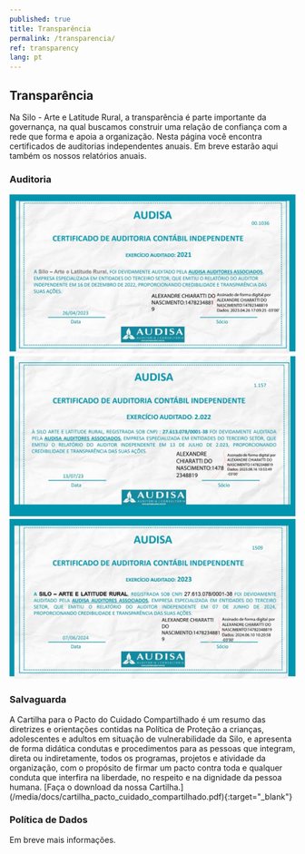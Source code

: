 ```yaml
---
published: true
title: Transparência
permalink: /transparencia/
ref: transparency
lang: pt
---
```


<h2>Transparência</h2>

Na Silo - Arte e Latitude Rural, a transparência é parte importante da governança, na qual buscamos construir uma relação de confiança com a rede que forma e apoia a organização. Nesta página você encontra certificados de auditorias independentes anuais. Em breve estarão aqui também os nossos relatórios anuais.

<div class="about-section-title-wrapper">
  <h3 class="about-section-title" id="auditoria">Auditoria</h3>
</div>

<div class="certificados">
  <a href="/media/docs/certificado_silo_2021.pdf" target="_blank">
    <img src="/media/images/certificado_silo_2021.jpg" alt="Certificado de Auditoria 2021">
  </a>
  <a href="/media/docs/certificado_silo_2022.pdf" target="_blank">
    <img src="/media/images/certificado_silo_2022.jpg" alt="Certificado de Auditoria 2022">
  </a>
  <a href="/media/docs/certificado_silo_2023.pdf" target="_blank">
    <img src="/media/images/certificado_silo_2023.jpg" alt="Certificado de Auditoria 2023">
  </a>
</div>

<div class="about-section-title-wrapper">
  <h3 class="about-section-title" id="salvaguarda">Salvaguarda</h3>
</div>
A Cartilha para o Pacto do Cuidado Compartilhado é um resumo das diretrizes e orientações contidas na Política de Proteção a crianças, adolescentes e adultos em situação de vulnerabilidade da Silo, e apresenta de forma didática condutas e procedimentos para as pessoas que integram, direta ou indiretamente, todos os programas, projetos e atividade da organização, com o propósito de firmar um pacto contra toda e qualquer conduta que interfira na liberdade, no respeito e na dignidade da pessoa humana. [Faça o download da nossa Cartilha.](/media/docs/cartilha_pacto_cuidado_compartilhado.pdf){:target="_blank"}

<div class="about-section-title-wrapper">
  <h3 class="about-section-title" id="politica-de-dados">Política de Dados</h3>
</div>
Em breve mais informações.

